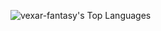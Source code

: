 ![vexar-fantasy's Top Languages](https://github-readme-stats.vercel.app/api/top-langs/?username=vexar-fantasy&theme=dracula&show_icons=true&hide_border=false&layout=compact)
